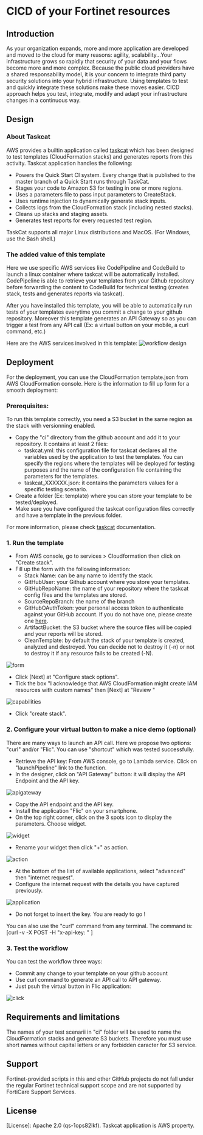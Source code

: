 # CICD of your Fortinet resources


## Introduction

As your organization expands, more and more application are developed and moved to the cloud for many reasons: agility, scalability...Your infrastructure grows so rapidly that security of your data and your flows become more and more complex. Because the public cloud providers have a shared responsability model, it is your concern to integrate third party security solutions into your hybrid infrastructure. 
Using templates to test and quickly integrate these solutions make these moves easier. CICD approach helps you test, integrate, modify and adapt your infrastructure changes in a continuous way.


## Design

### About Taskcat
AWS provides a builtin application called [taskcat](https://aws-quickstart.github.io/auto-testing.html) which has been designed to test templates (CloudFormation stacks) and generates reports from this activity.
Taskcat application handles the following:
- Powers the Quick Start CI system. Every change that is published to the master branch of a Quick Start runs through TaskCat.
- Stages your code to Amazon S3 for testing in one or more regions.
- Uses a parameters file to pass input parameters to CreateStack.
- Uses runtime injection to dynamically generate stack inputs.
- Collects logs from the CloudFormation stack (including nested stacks).
- Cleans up stacks and staging assets.
- Generates test reports for every requested test region.

TaskCat supports all major Linux distributions and MacOS. (For Windows, use the Bash shell.)

### The added value of this template
Here we use specific AWS services like CodePipeline and CodeBuild to launch a linux container where taskcat will be automatically installed. CodePipeline is able to retrieve your templates from your Github repository before forwarding the content to CodeBuild for technical testing (creates stack, tests and generates reports via taskcat).

After you have installed this template, you will be able to automatically run tests of your templates everytime you commit a change to your github repository. 
Moreover this template generates an API Gateway so as you can trigger a test from any API call (Ex: a virtual button on your mobile, a curl command, etc.)

Here are the AWS services involved in this template:
![workflow design](images/workflow.png)


## Deployment

For the deployment, you can use the CloudFormation template.json from AWS CloudFormation console.
Here is the information to fill up form for a smooth deployment:

### Prerequisites:
To run this template correctly, you need a S3 bucket in the same region as the stack with versionning enabled. 

- Copy the "ci" directory from the github account and add it to your repository. It contains at least 2 files:
  - taskcat.yml: this configuration file for taskcat declares all the variables used by the application to test the templates. You can specify the regions where the templates will be deployed for testing purposes and the name of the configuration file containing the parameters for the templates.  
  - taskcat_XXXXXX.json: it contains the parameters values for a specific testing scenario. 
- Create a folder (Ex: template) where you can store your template to be tested/deployed.
- Make sure you have configured the taskcat configuration files correctly and have a template in the previous folder.

For more information, please check [taskcat](https://aws-quickstart.github.io/auto-testing.html)  documentation. 

### 1. Run the template
- From AWS console, go to services > Cloudformation then click on "Create stack".
- Fill up the form with the following information:
  - Stack Name: can be any name to identify the stack.
  - GitHubUser: your Github account where you store your templates.
  - GitHubRepoName: the name of your repository where the taskcat config files and the templates are stored.
  - SourceRepoBranch: the name of the branch
  - GitHubOAuthToken: your personal access token to authenticate against your GitHub account. If you do not have one, please create one [here]("https://github.com/settings/tokens").
  - ArtifactBucket: the S3 bucket where the source files will be copied and your reports will be stored.
  - CleanTemplate: by default the stack of your template is created, analyzed and destroyed. You can decide not to destroy it (-n) or not to destroy it if any resource fails to be created (-N).

![form](images/form.png)

- Click [Next] at "Configure stack options".
- Tick the box "I acknowledge that AWS CloudFormation might create IAM resources with custom names" then [Next] at "Review <stackname>" 

![capabilities](images/capabilities.png)

- Click "create stack".

### 2. Configure your virtual button to make a nice demo (optional)
There are many ways to launch an API call. Here we propose two options: "curl" and/or "Flic". You can use "shortcut" which was tested successfully.

- Retrieve the API key: From AWS console, go to Lambda service. Click on "launchPipeline" link to the function.
- In the designer, click on "API Gateway" button: it will display the API Endpoint and the API key.

![apigateway](images/apigateway.png)

- Copy the API endpoint and the API key. 
- Install the application "Flic" on your smartphone.
- On the top right corner, click on the 3 spots icon to display the parameters. Choose widget.

![widget](images/widget.png)

- Rename your widget then click "+" as action. 

![action](images/action.png)

- At the bottom of the list of available applications, select "advanced" then "internet request".
- Configure the internet request with the details you have captured previously. 

![application](images/application.png)

- Do not forget to insert the key. You are ready to go !

You can also use the "curl" command from any terminal. The command is:
[curl -v -X POST -H "x-api-key: <your key>" <API endpoint>]

### 3. Test the workflow
You can test the workflow three ways:
- Commit any change to your template on your github account
- Use curl command to generate an API call to API gateway.
- Just psuh the virtual button in Flic application:

![click](images/click.png)


## Requirements and limitations

The names of your test scenarii in "ci" folder will be used to name the CloudFormation stacks and generate S3 buckets. Therefore you must use short names without capital letters or any forbidden caracter for S3 service.


## Support
Fortinet-provided scripts in this and other GitHub projects do not fall under the regular Fortinet technical support scope and are not supported by FortiCare Support Services.

## License
[License]: Apache 2.0 (qs-1ops82lkf). Taskcat application is AWS property.
